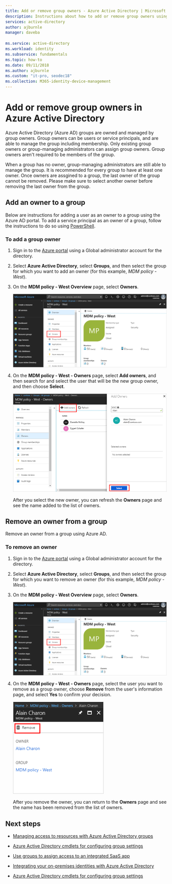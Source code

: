 ```yaml
---
title: Add or remove group owners - Azure Active Directory | Microsoft Docs
description: Instructions about how to add or remove group owners using Azure Active Directory. 
services: active-directory
author: ajburnle
manager: daveba

ms.service: active-directory
ms.workload: identity
ms.subservice: fundamentals
ms.topic: how-to
ms.date: 09/11/2018
ms.author: ajburnle
ms.custom: "it-pro, seodec18"
ms.collection: M365-identity-device-management
---
```


# Add or remove group owners in Azure Active Directory
Azure Active Directory (Azure AD) groups are owned and managed by group owners. Group owners can be users or service principals, and are able to manage the group including membership. Only existing group owners or group-managing administrators can assign group owners. Group owners aren't required to be members of the group.

When a group has no owner, group-managing administrators are still able to manage the group. It is recommended for every group to have at least one owner. Once owners are assgined to a group, the last owner of the group cannot be removed. Please make sure to select another owner before removing the last owner from the group.

## Add an owner to a group
Below are instructions for adding a user as an owner to a group using the Azure AD portal. To add a service principal as an owner of a group, follow the instructions to do so using [PowerShell](/powershell/module/Azuread/Add-AzureADGroupOwner).

### To add a group owner
1. Sign in to the [Azure portal](https://portal.azure.com) using a Global administrator account for the directory.

2. Select **Azure Active Directory**, select **Groups**, and then select the group for which you want to add an owner (for this example, *MDM policy - West*).

3. On the **MDM policy - West Overview** page, select **Owners**.

    ![MDM policy - West Overview page with Owners option highlighted](media/active-directory-accessmanagement-managing-group-owners/add-owners-option-overview-blade.png)

4. On the **MDM policy - West - Owners** page, select **Add owners**, and then search for and select the user that will be the new group owner, and then choose **Select**.

    ![MDM policy - West - Owners page with Add owners option highlighted](media/active-directory-accessmanagement-managing-group-owners/add-owners-owners-blade.png)

    After you select the new owner, you can refresh the **Owners** page and see the name added to the list of owners.

## Remove an owner from a group
Remove an owner from a group using Azure AD.

### To remove an owner
1. Sign in to the [Azure portal](https://portal.azure.com) using a Global administrator account for the directory.

2. Select **Azure Active Directory**, select **Groups**, and then select the group for which you want to remove an owner (for this example, *MDM policy - West*).

3. On the **MDM policy - West Overview** page, select **Owners**.

    ![MDM policy - West Overview page with Remove Owners option highlighted](media/active-directory-accessmanagement-managing-group-owners/remove-owners-option-overview-blade.png)

4. On the **MDM policy - West - Owners** page, select the user you want to remove as a group owner, choose **Remove** from the user's information page, and select **Yes** to confirm your decision.

    ![User's information page with Remove option highlighted](media/active-directory-accessmanagement-managing-group-owners/remove-owner-info-blade.png)

    After you remove the owner, you can return to the **Owners** page and see the name has been removed from the list of owners.

## Next steps
- [Managing access to resources with Azure Active Directory groups](active-directory-manage-groups.md)

- [Azure Active Directory cmdlets for configuring group settings](../enterprise-users/groups-settings-cmdlets.md)

- [Use groups to assign access to an integrated SaaS app](../enterprise-users/groups-saasapps.md)

- [Integrating your on-premises identities with Azure Active Directory](../hybrid/whatis-hybrid-identity.md)

- [Azure Active Directory cmdlets for configuring group settings](../enterprise-users/groups-settings-v2-cmdlets.md)

